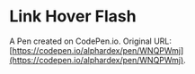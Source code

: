 # Link Hover Flash

A Pen created on CodePen.io. Original URL: [https://codepen.io/alphardex/pen/WNQPWmj](https://codepen.io/alphardex/pen/WNQPWmj).


